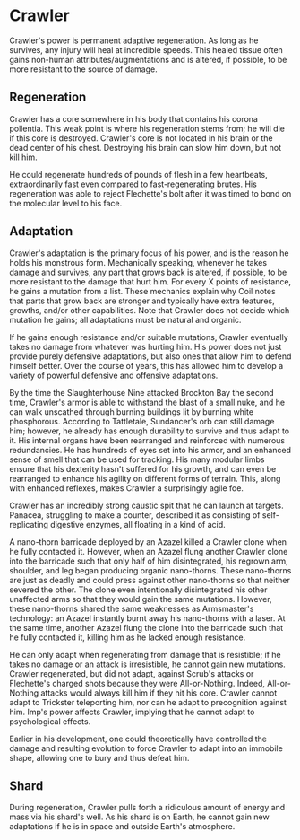 # Crawler
Crawler's power is permanent adaptive regeneration. As long as he survives, any injury will heal at incredible speeds. This healed tissue often gains non-human attributes/augmentations and is altered, if possible, to be more resistant to the source of damage.

## Regeneration
Crawler has a core somewhere in his body that contains his corona pollentia. This weak point is where his regeneration stems from; he will die if this core is destroyed. Crawler's core is not located in his brain or the dead center of his chest. Destroying his brain can slow him down, but not kill him.

He could regenerate hundreds of pounds of flesh in a few heartbeats, extraordinarily fast even compared to fast-regenerating brutes. His regeneration was able to reject Flechette's bolt after it was timed to bond on the molecular level to his face.

## Adaptation
Crawler's adaptation is the primary focus of his power, and is the reason he holds his monstrous form. Mechanically speaking, whenever he takes damage and survives, any part that grows back is altered, if possible, to be more resistant to the damage that hurt him. For every X points of resistance, he gains a mutation from a list. These mechanics explain why Coil notes that parts that grow back are stronger and typically have extra features, growths, and/or other capabilities. Note that Crawler does not decide which mutation he gains; all adaptations must be natural and organic.

If he gains enough resistance and/or suitable mutations, Crawler eventually takes no damage from whatever was hurting him. His power does not just provide purely defensive adaptations, but also ones that allow him to defend himself better. Over the course of years, this has allowed him to develop a variety of powerful defensive and offensive adaptations.

By the time the Slaughterhouse Nine attacked Brockton Bay the second time, Crawler's armor is able to withstand the blast of a small nuke, and he can walk unscathed through burning buildings lit by burning white phosphorous. According to Tattletale, Sundancer's orb can still damage him; however, he already has enough durability to survive and thus adapt to it. His internal organs have been rearranged and reinforced with numerous redundancies. He has hundreds of eyes set into his armor, and an enhanced sense of smell that can be used for tracking. His many modular limbs ensure that his dexterity hasn't suffered for his growth, and can even be rearranged to enhance his agility on different forms of terrain. This, along with enhanced reflexes, makes Crawler a surprisingly agile foe.

Crawler has an incredibly strong caustic spit that he can launch at targets. Panacea, struggling to make a counter, described it as consisting of self-replicating digestive enzymes, all floating in a kind of acid.

A nano-thorn barricade deployed by an Azazel killed a Crawler clone when he fully contacted it. However, when an Azazel flung another Crawler clone into the barricade such that only half of him disintegrated, his regrown arm, shoulder, and leg began producing organic nano-thorns. These nano-thorns are just as deadly and could press against other nano-thorns so that neither severed the other. The clone even intentionally disintegrated his other unaffected arms so that they would gain the same mutations. However, these nano-thorns shared the same weaknesses as Armsmaster's technology: an Azazel instantly burnt away his nano-thorns with a laser. At the same time, another Azazel flung the clone into the barricade such that he fully contacted it, killing him as he lacked enough resistance.

He can only adapt when regenerating from damage that is resistible; if he takes no damage or an attack is irresistible, he cannot gain new mutations. Crawler regenerated, but did not adapt, against Scrub's attacks or Flechette's charged shots because they were All-or-Nothing. Indeed, All-or-Nothing attacks would always kill him if they hit his core. Crawler cannot adapt to Trickster teleporting him, nor can he adapt to precognition against him. Imp's power affects Crawler, implying that he cannot adapt to psychological effects.

Earlier in his development, one could theoretically have controlled the damage and resulting evolution to force Crawler to adapt into an immobile shape, allowing one to bury and thus defeat him.

## Shard
During regeneration, Crawler pulls forth a ridiculous amount of energy and mass via his shard's well. As his shard is on Earth, he cannot gain new adaptations if he is in space and outside Earth's atmosphere.
